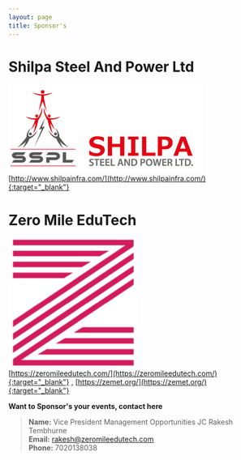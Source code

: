 ```yaml
---
layout: page
title: Sponsor's
---
```


# Shilpa Steel And Power Ltd
![Shilpa Infra](/img/2019/feb/shilpa-infra-384x384.png)<br />
[http://www.shilpainfra.com/](http://www.shilpainfra.com/){:target="_blank"}

# Zero Mile EduTech
![Zero Mile EduTech](/img/2019/feb/icon-256x256.png)<br />
[https://zeromileedutech.com/](https://zeromileedutech.com/){:target="_blank"} , [https://zemet.org/](https://zemet.org/){:target="_blank"}

**Want to Sponsor's your events, contact here** <br />
> **Name:** Vice President Management Opportunities JC Rakesh Tembhurne<br />
**Email:** rakesh@zeromileedutech.com<br />
**Phone:** 7020138038<br />